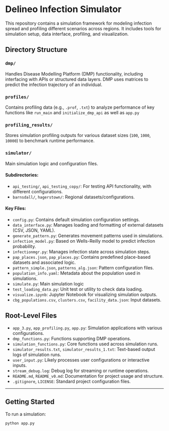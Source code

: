 # Delineo Infection Simulator

This repository contains a simulation framework for modeling infection spread and profiling different scenarios across regions. It includes tools for simulation setup, data interface, profiling, and visualization.

## Directory Structure

### `dmp/`
Handles Disease Modelling Platform (DMP) functionality, including interfacing with APIs or structured data layers. DMP uses matrices to predict the infection trajectory of an individual. 

### `profiles/`
Contains profiling data (e.g., `.prof`, `.txt`) to analyze performance of key functions like `run_main` and `initialize_dmp_api` as well as `app.py`

### `profiling_results/`
Stores simulation profiling outputs for various dataset sizes (`100`, `1000`, `10000`) to benchmark runtime performance.

### `simulator/`
Main simulation logic and configuration files.

#### Subdirectories:
- `api_testing/`, `api_testing_copy/`: For testing API functionality, with different configurations.
- `barnsdall/`, `hagerstown/`: Regional datasets/configurations.

#### Key Files:
- `config.py`: Contains default simulation configuration settings.
- `data_interface.py`: Manages loading and formatting of external datasets (CSV, JSON, YAML).
- `generate_pattern.py`: Generates movement patterns used in simulations.
- `infection_model.py`: Based on Wells-Reilly model to predict infection probability.
- `infectionmgr.py`: Manages infection state across simulation steps.
- `pap_places.json`, `pap_places.py`: Contains predefined place-based datasets and associated logic.
- `pattern_simple.json`, `patterns_alg.json`: Pattern configuration files.
- `population_info.yaml`: Metadata about the population used in simulations.
- `simulate.py`: Main simulation logic
- `test_loading_data.py`: Unit test or utility to check data loading.
- `visualize.ipynb`: Jupyter Notebook for visualizing simulation outputs.
- `cbg_populations.csv`, `clusters.csv`, `facility_data.json`: Input datasets.

## Root-Level Files

- `app_3.py`, `app_profiling.py`, `app.py`: Simulation applications with various configurations.
- `dmp_functions.py`: Functions supporting DMP operations.
- `simulation_functions.py`: Core functions used across simulation runs.
- `simulator_results.txt`, `simulator_results_1.txt`: Text-based output logs of simulation runs.
- `user_input.py`: Likely processes user configurations or interactive inputs.
- `stream_debug.log`: Debug log for streaming or runtime operations.
- `README.md`, `README_v0.md`: Documentation for project usage and structure.
- `.gitignore`, `LICENSE`: Standard project configuration files.

---

## Getting Started

To run a simulation:

```bash
python app.py
